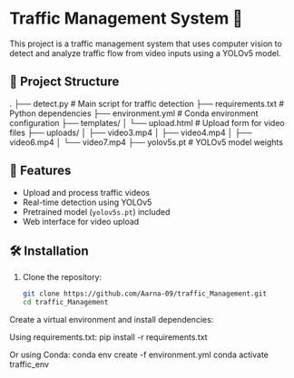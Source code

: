 # Traffic Management System 🚦

This project is a traffic management system that uses computer vision to detect and analyze traffic flow from video inputs using a YOLOv5 model.

## 📁 Project Structure

.
├── detect.py # Main script for traffic detection
├── requirements.txt # Python dependencies
├── environment.yml # Conda environment configuration
├── templates/
│ └── upload.html # Upload form for video files
├── uploads/
│ ├── video3.mp4
│ ├── video4.mp4
│ ├── video6.mp4
│ └── video7.mp4
├── yolov5s.pt # YOLOv5 model weights

## 🚀 Features

- Upload and process traffic videos
- Real-time detection using YOLOv5
- Pretrained model (`yolov5s.pt`) included
- Web interface for video upload

## 🛠️ Installation

1. Clone the repository:

   ```bash
   git clone https://github.com/Aarna-09/traffic_Management.git
   cd traffic_Management
Create a virtual environment and install dependencies:

Using requirements.txt:
pip install -r requirements.txt


Or using Conda:
conda env create -f environment.yml
conda activate traffic_env
